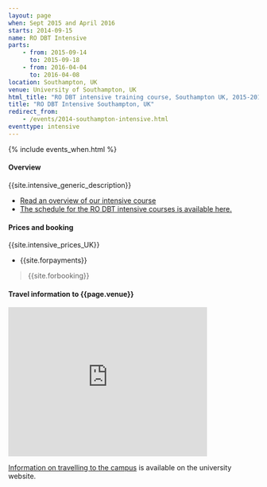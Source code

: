 ```yaml
---
layout: page
when: Sept 2015 and April 2016
starts: 2014-09-15
name: RO DBT Intensive
parts:
    - from: 2015-09-14
      to: 2015-09-18
    - from: 2016-04-04
      to: 2016-04-08
location: Southampton, UK
venue: University of Southampton, UK
html_title: "RO DBT intensive training course, Southampton UK, 2015-2016"
title: "RO DBT Intensive Southampton, UK"
redirect_from:
    - /events/2014-southampton-intensive.html
eventtype: intensive
---
```



{% include events_when.html %}


#### Overview

{{site.intensive_generic_description}}

- [Read an overview of our intensive course](/training/intensive.html)
- [The schedule for the RO DBT intensive courses is available here.](/training/intensive/timetable.html)


#### Prices and booking

{{site.intensive_prices_UK}}
- {{site.forpayments}}

> {{site.forbooking}}


#### Travel information to {{page.venue}}


<iframe src="https://www.google.com/maps/embed?pb=!1m18!1m12!1m3!1d2514.349890900796!2d-1.3966380000000034!3d50.93574199999999!2m3!1f0!2f0!3f0!3m2!1i1024!2i768!4f13.1!3m3!1m2!1s0x487473f58304cebf%3A0x50cabc792a027365!2sUniversity+of+Southampton+Highfield+Campus!5e0!3m2!1sen!2suk!4v1408541711026" width="400" height="300" frameborder="0" style="border:0"></iframe>

[Information on travelling to the campus](http://www.southampton.ac.uk/visitus/campuses/highfield.html) is available on the university website.





